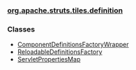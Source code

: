 ### [org.apache.struts.tiles.definition](package-summary.html.md)

### Classes

-   [ComponentDefinitionsFactoryWrapper](ComponentDefinitionsFactoryWrapper.html.md)
-   [ReloadableDefinitionsFactory](ReloadableDefinitionsFactory.html.md)
-   [ServletPropertiesMap](ReloadableDefinitionsFactory.html.md)

